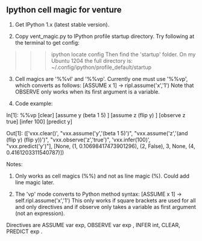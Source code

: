 Ipython cell magic for venture
----------

1. Get IPython 1.x (latest stable version).

2. Copy vent_magic.py to IPython profile startup directory. Try following
at the terminal to get config:
>>> ipython locate config
Then find the 'startup' folder. On my Ubuntu 1204 the full directory is:
~/.config/ipython/profile_default/startup

3. Cell magics are '%%vl' and '%%vp'. Currently one must use '%%vp', which 
converts as follows:
[ASSUME x 1] -> ripl.assume('x','1')
Note that OBSERVE only works when its first argument is a variable.


4. Code example:

In[1]:
%%vp
[clear]
[assume y (beta 1 5) ]
[assume z (flip y) ]
[observe z true]
[infer 100]
[predict y]

Out[1]: 
(['vxx.clear()',
  "vxx.assume('y','(beta 1 5)')",
  "vxx.assume('z','(and (flip y) (flip y))')",
  "vxx.observe('z','true')",
  'vxx.infer(100)',
  "vxx.predict('y')"],
 [None,
  (1, 0.10698417473901296),
  (2, False),
  3,
  None,
  (4, 0.4161203311540787)])




    
Notes:
1. Only works as cell magics (%%) and not as line magic (%). Could add line
magic later.

2. The 'vp' mode converts to Python method syntax:
[ASSUME x 1] -> self.ripl.assume('x','1')
This only works if square brackets are used for all and only directives and 
if observe only takes a variable as first argument (not an expression). 

Directives are ASSUME var exp, OBSERVE var exp , INFER int, CLEAR, PREDICT exp    . 

